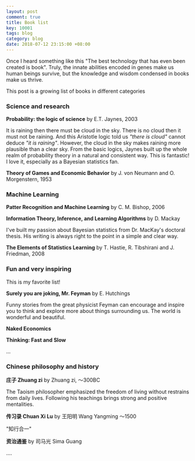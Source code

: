 ```yaml
---
layout: post
comment: true
title: Book list
key: 10001
tags: blog
category: blog
date: 2018-07-12 23:15:00 +08:00
---
```

Once I heard something like this "The best technology that has even been created is book". Truly, the innate abilities encoded in genes make us human beings survive, but the knowledge and wisdom condensed in books make us thrive. 

This post is a growing list of books in different categories

<!--more-->

### Science and research

**Probability: the logic of science** by E.T. Jaynes, 2003

It is raining then there must be cloud in the sky. There is no cloud then it must not be raining. 
And this Aristotle logic told us *"there is cloud"* cannot deduce *"it is raining"*. However, the cloud in the sky makes raining more plausible than a clear sky. 
From the basic logics, Jaynes built up the whole realm of probability theory in a natural and consistent way. This is fantastic! I love it, especially as a Bayesian statistics fan.

**Theory of Games and Economic Behavior** by J. von Neumann and O. Morgenstern, 1953

### Machine Learning

**Patter Recognition and Machine Learning** by C. M. Bishop, 2006

**Information Theory, Inference, and Learning Algorithms** by D. Mackay

I've built my passion about Bayesian statistics from Dr. MacKay's doctoral thesis. His writing is always right to the point in a simple and clear way.

**The Elements of Statistics Learning** by T. Hastie, R. Tibshirani and J. Friedman, 2008

### Fun and very inspiring
This is my favorite list!

**Surely you are joking, Mr. Feyman** by E. Hutchings

Funny stories from the great physicist Feyman can encourage and inspire you to think and explore more about things surrounding us. The world is wonderful and beautiful.

**Naked Economics**

**Thinking: Fast and Slow**

...
### Chinese philosophy and history

**庄子 Zhuang zi** by Zhuang zi, ～300BC

The Taoism philosopher emphasized the freedom of living without restrains from daily lives. Following his teachings brings strong and positive mentalities.

**传习录 Chuan Xi Lu** by 王阳明 Wang Yangming ～1500

"知行合一"

**资治通鉴** by 司马光 Sima Guang

....
